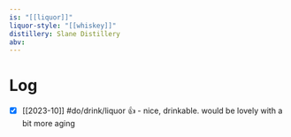 ```yaml
---
is: "[[liquor]]"
liquor-style: "[[whiskey]]"
distillery: Slane Distillery
abv: 
---
```


# Log
- [x] [[2023-10]] #do/drink/liquor 👍 - nice, drinkable. would be lovely with a bit more aging


